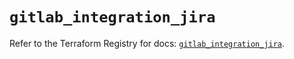 # `gitlab_integration_jira`

Refer to the Terraform Registry for docs: [`gitlab_integration_jira`](https://registry.terraform.io/providers/gitlabhq/gitlab/17.6.1/docs/resources/integration_jira).
